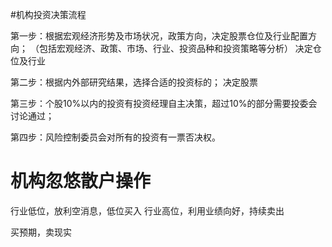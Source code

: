 
#机构投资决策流程

第一步：根据宏观经济形势及市场状况，政策方向，决定股票仓位及行业配置方向； 
（包括宏观经济、政策、市场、行业、投资品种和投资策略等分析）
决定仓位及行业

第二步：根据内外部研究结果，选择合适的投资标的； 
决定股票

第三步：个股10%以内的投资有投资经理自主决策，超过10%的部分需要投委会讨论通过； 

第四步：风险控制委员会对所有的投资有一票否决权。


# 机构忽悠散户操作
行业低位，放利空消息，低位买入
行业高位，利用业绩向好，持续卖出

买预期，卖现实